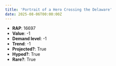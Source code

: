 ```yaml
---
title: 'Portrait of a Hero Crossing the Delaware'
date: 2025-08-06T00:00:00Z
---
```

- **RAP**: 16697
- **Value**: -1
- **Demand level**: -1
- **Trend**: -1
- **Projected?**: True
- **Hyped?**: True
- **Rare?**: True
